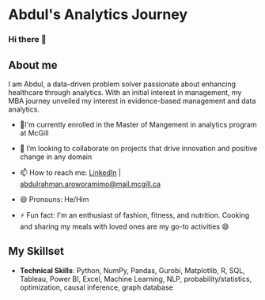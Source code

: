 # Abdul's Analytics Journey
### Hi there 👋

## About me
I am Abdul, a data-driven problem solver passionate about enhancing healthcare through analytics. With an initial interest in management, my MBA journey unveiled my interest in evidence-based management and data analytics. 
- 🌱I'm currently enrolled in the Master of Mangement in analytics program at McGill
- 👯 I’m looking to collaborate on projects that drive innovation and positive change in any domain

- 📫 How to reach me: [LinkedIn](https://linkedin.com/in/abdularo) | abdulrahman.aroworamimo@mail.mcgill.ca
- 😄 Pronouns: He/Him
- ⚡ Fun fact: I'm an enthusiast of fashion, fitness, and nutrition. Cooking and sharing my meals with loved ones are my go-to activities 😄


## My Skillset

- **Technical Skills**: Python, NumPy, Pandas, Gurobi, Matplotlib, R, SQL, Tableau, Power BI, Excel, Machine Learning, NLP, probability/statistics, optimization, causal inference, graph database
  
